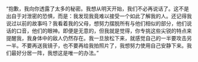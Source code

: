 “抱歉，我向你透露了太多的秘密。我想从明天开始，我们不必再说话了。这不是出自于对泄密的恐惧，而是：我发现我竟难以接受一个如此了解我的人。还记得我说过以前的故事吗？我看着我的父母，想努力摆脱所有与他们相似的部分，他们说话的口音，他们的眼神。即便是无意的，但我就是觉得，你专挑这些尖锐的特点来提醒我，我身体中的敌人仍然存在。我一旦放松下来，就感觉自己的一半要攻击另一半。不要再送我镜子，也不要再给我拍照片了，我想努力使用自己安静下来。我们最好分居一阵，我想这是唯一的办法。”